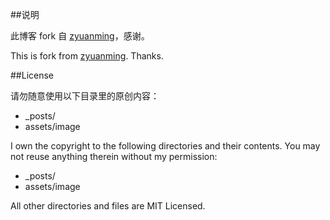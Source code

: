 
##说明

此博客 fork 自 [zyuanming](https://github.com/zyuanming/zyuanming.github.io)，感谢。

This is fork from [zyuanming](https://github.com/zyuanming/zyuanming.github.io). Thanks.

##License

请勿随意使用以下目录里的原创内容：
*   _posts/
*   assets/image

I own the copyright to the following directories and their contents.  You may not reuse anything therein without my permission:
*   _posts/
*   assets/image

All other directories and files are MIT Licensed.




